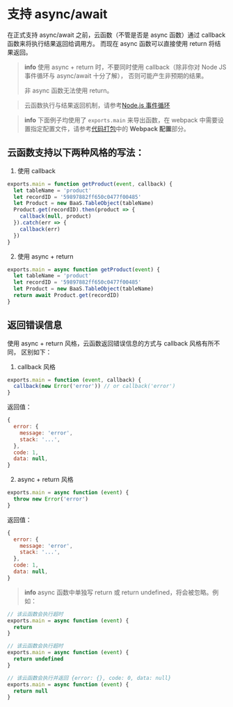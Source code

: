 # 支持 async/await

在正式支持 async/await 之前，云函数（不管是否是 async 函数）通过 callback 函数来将执行结果返回给调用方。
而现在 async 函数可以直接使用 return 将结果返回。

> **info**
> 使用 async + return 时，不要同时使用 callback（除非你对 Node JS 事件循环与 async/await 十分了解），
> 否则可能产生非预期的结果。
>
> 非 async 函数无法使用 return。

> 云函数执行与结果返回机制，请参考[Node.js 事件循环](/cloud-function/node-sdk/start/nodejs-event-loop.md)

<!-- 隔开 2 个 info -->
> **info**
> 下面例子均使用了 `exports.main` 来导出函数，在 webpack 中需要设置指定配置文件，请参考[代码打包](/cloud-function/node-sdk/packaging.md)中的 **Webpack 配置**部分。

## 云函数支持以下两种风格的写法：

1. 使用 callback

  ```javascript
  exports.main = function getProduct(event, callback) {
    let tableName = 'product'
    let recordID = '59897882ff650c0477f00485'
    let Product = new BaaS.TableObject(tableName)
    Product.get(recordID).then(product => {
      callback(null, product)
    }).catch(err => {
      callback(err)
    })
  }
  ```

2. 使用 async + return

  ```javascript
  exports.main = async function getProduct(event) {
    let tableName = 'product'
    let recordID = '59897882ff650c0477f00485'
    let Product = new BaaS.TableObject(tableName)
    return await Product.get(recordID)
  }
  ```

## 返回错误信息

使用 async + return 风格，云函数返回错误信息的方式与 callback 风格有所不同，
区别如下：

1. callback 风格

  ```js
  exports.main = function (event, callback) {
    callback(new Error('error')) // or callback('error')
  }
  ```

  返回值：

  ```js
  {
    error: {
      message: 'error',
      stack: '...',
    },
    code: 1,
    data: null,
  }
  ```

2. async + return 风格

  ```js
  exports.main = async function (event) {
    throw new Error('error')
  }
  ```

  返回值：

  ```js
  {
    error: {
      message: 'error',
      stack: '...',
    },
    code: 1,
    data: null,
  }
  ```

  > **info**
  > async 函数中单独写 return 或 return undefined，将会被忽略。例如：

  ```js
  // 该云函数会执行超时
  exports.main = async function (event) {
    return
  }
  ```

  ```js
  // 该云函数会执行超时
  exports.main = async function (event) {
    return undefined
  }
  ```

  ```js
  // 该云函数会执行并返回 {error: {}, code: 0, data: null}
  exports.main = async function (event) {
    return null
  }
  ```
